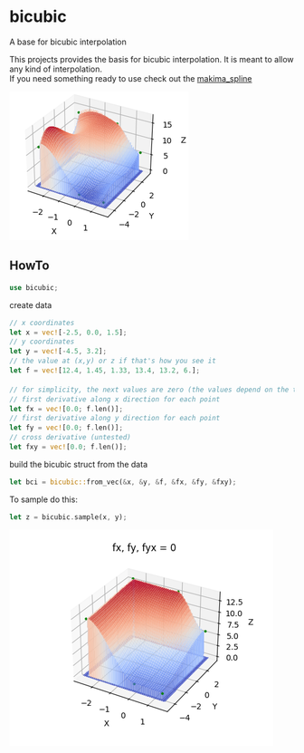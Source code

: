 # bicubic
A base for bicubic interpolation

This projects provides the basis for bicubic interpolation. It is meant to allow any kind of interpolation. <br>
If you need something ready to use check out the [makima_spline](https://crates.io/crates/makima_spline)

<img src="testing/thumbnail.png">

## HowTo

```rust
use bicubic;
```
create data
```rust
// x coordinates
let x = vec![-2.5, 0.0, 1.5];
// y coordinates
let y = vec![-4.5, 3.2];
// the value at (x,y) or z if that's how you see it
let f = vec![12.4, 1.45, 1.33, 13.4, 13.2, 6.];

// for simplicity, the next values are zero (the values depend on the type of interpolation used)
// first derivative along x direction for each point
let fx = vec![0.0; f.len()];
// first derivative along y direction for each point
let fy = vec![0.0; f.len()];
// cross derivative (untested)
let fxy = vec![0.0; f.len()];
```
build the bicubic struct from the data
```rust
let bci = bicubic::from_vec(&x, &y, &f, &fx, &fy, &fxy);
``` 
To sample do this:
```rust
let z = bicubic.sample(x, y);
```
<img src="testing/is_zero.png">
